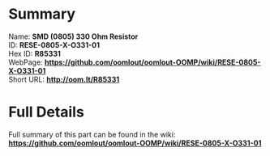 
Summary
=================
  
Name: __SMD (0805) 330 Ohm Resistor__    
ID: __RESE-0805-X-O331-01__   
Hex ID: __R85331__   
WebPage: __https://github.com/oomlout/oomlout-OOMP/wiki/RESE-0805-X-O331-01__   
Short URL: __http://oom.lt/R85331__   

Full Details
==========================
Full summary of this part can be found in the wiki:   
__https://github.com/oomlout/oomlout-OOMP/wiki/RESE-0805-X-O331-01__    

